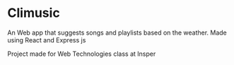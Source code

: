 # Climusic

An Web app that suggests songs and playlists based on the weather. Made using React and Express js

Project made for Web Technologies class at Insper
